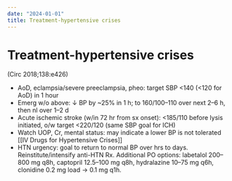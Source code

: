 ```yaml
---
date: "2024-01-01"
title: Treatment-hypertensive crises
---
```


# Treatment-hypertensive crises
 (Circ 2018;138:e426)
* AoD, eclampsia/severe preeclampsia, pheo: target SBP <140 (<120 for AoD) in 1 hour
* Emerg w/o above: ↓ BP by ~25% in 1 h; to 160/100–110 over next 2–6 h, then nl over 1–2 d
* Acute ischemic stroke (w/in 72 hr from sx onset): <185/110 before lysis initiated, o/w target <220/120 (same SBP goal for ICH)
* Watch UOP, Cr, mental status: may indicate a lower BP is not tolerated
[[IV Drugs for Hypertensive Crises]]
* HTN urgency: goal to return to normal BP over hrs to days. Reinstitute/intensify anti-HTN Rx. Additional PO options: labetalol 200–800 mg q8h, captopril 12.5–100 mg q8h, hydralazine 10–75 mg q6h, clonidine 0.2 mg load → 0.1 mg q1h.
